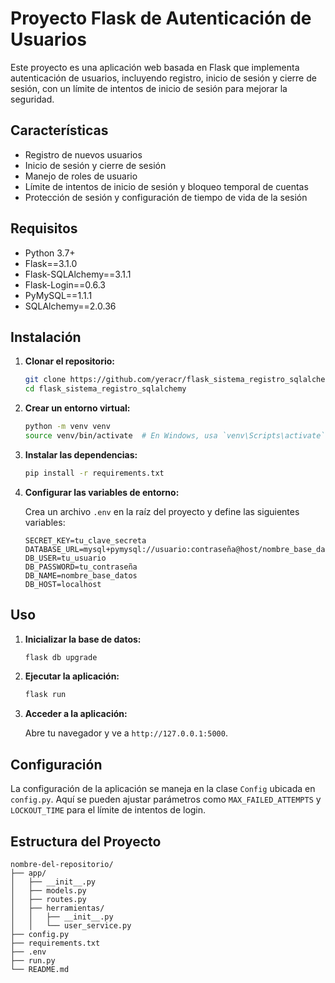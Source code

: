 # Proyecto Flask de Autenticación de Usuarios

Este proyecto es una aplicación web basada en Flask que implementa autenticación de usuarios, incluyendo registro, inicio de sesión y cierre de sesión, con un límite de intentos de inicio de sesión para mejorar la seguridad.

## Características

- Registro de nuevos usuarios
- Inicio de sesión y cierre de sesión
- Manejo de roles de usuario
- Límite de intentos de inicio de sesión y bloqueo temporal de cuentas
- Protección de sesión y configuración de tiempo de vida de la sesión

## Requisitos

- Python 3.7+
- Flask==3.1.0
- Flask-SQLAlchemy==3.1.1
- Flask-Login==0.6.3
- PyMySQL==1.1.1
- SQLAlchemy==2.0.36

## Instalación

1. **Clonar el repositorio:**

    ```bash
    git clone https://github.com/yeracr/flask_sistema_registro_sqlalchemy.git
    cd flask_sistema_registro_sqlalchemy
    ```

2. **Crear un entorno virtual:**

    ```bash
    python -m venv venv
    source venv/bin/activate  # En Windows, usa `venv\Scripts\activate`
    ```

3. **Instalar las dependencias:**

    ```bash
    pip install -r requirements.txt
    ```

4. **Configurar las variables de entorno:**

    Crea un archivo `.env` en la raíz del proyecto y define las siguientes variables:

    ```env
    SECRET_KEY=tu_clave_secreta
    DATABASE_URL=mysql+pymysql://usuario:contraseña@host/nombre_base_datos
    DB_USER=tu_usuario
    DB_PASSWORD=tu_contraseña
    DB_NAME=nombre_base_datos
    DB_HOST=localhost
    ```

## Uso

1. **Inicializar la base de datos:**

    ```bash
    flask db upgrade
    ```

2. **Ejecutar la aplicación:**

    ```bash
    flask run
    ```

3. **Acceder a la aplicación:**

    Abre tu navegador y ve a `http://127.0.0.1:5000`.

## Configuración

La configuración de la aplicación se maneja en la clase `Config` ubicada en `config.py`. Aquí se pueden ajustar parámetros como `MAX_FAILED_ATTEMPTS` y `LOCKOUT_TIME` para el límite de intentos de login.

## Estructura del Proyecto

```plaintext
nombre-del-repositorio/
├── app/
│   ├── __init__.py
│   ├── models.py
│   ├── routes.py
│   ├── herramientas/
│   │   ├── __init__.py
│   │   └── user_service.py
├── config.py
├── requirements.txt
├── .env
├── run.py
└── README.md
